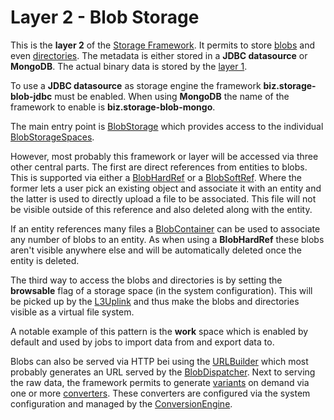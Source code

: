 # Layer 2 - Blob Storage

This is the **layer 2** of the [Storage Framework](../). It permits to store [blobs](Blob.java) and
even [directories](Directory.java). The metadata is either stored in a **JDBC datasource** or **MongoDB**.
The actual binary data is stored by the [layer 1](../layer1/).

To use a  **JDBC datasource** as storage engine the framework **biz.storage-blob-jdbc** must be enabled.
When using **MongoDB** the name of the framework to enable is **biz.storage-blob-mongo**.

The main entry point is [BlobStorage](layer2/BlobStorage.java) which provides access to the individual
[BlobStorageSpaces](layer2/BlobStorageSpace.java).

However, most probably this framework or layer will be accessed via three other central parts.
The first are direct references from entities to blobs. This is supported via either a [BlobHardRef](BlobHardRef.java)
or a [BlobSoftRef](BlobSoftRef.java). Where the former lets a user pick an existing object and associate
it with an entity and the latter is used to directly upload a file to be associated. This file will not be
visible outside of this reference and also deleted along with the entity.

If an entity references many files a [BlobContainer](BlobContainer.java) can be used to associate any number
of blobs to an entity. As when using a **BlobHardRef** these blobs aren't visible anywhere else and will be
automatically deleted once the entity is deleted.

The third way to access the blobs and directories is by setting the **browsable** flag of a storage space
(in the system configuration). This will be picked up by the [L3Uplink](L3Uplink.java) and thus make the
blobs and directories visible as a virtual file system.

A notable example of this pattern is the **work** space which is enabled by default and used by jobs to
import data from and export data to.

Blobs can also be served via HTTP bei using the [URLBuilder](URLBuilder.java) which most probably
generates an URL served by the [BlobDispatcher](BlobDispatcher.java). Next to serving the raw data,
the framework permits to generate [variants](variants/BlobVariant.java) on demand via one or more
[converters](variants/Converter.java). These converters are configured via the system configuration
and managed by the [ConversionEngine](variants/ConversionEngine.java).
